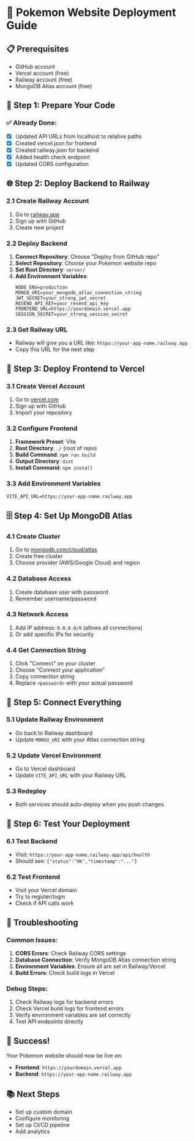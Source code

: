 # 🚀 Pokemon Website Deployment Guide

## 📋 Prerequisites
- GitHub account
- Vercel account (free)
- Railway account (free)
- MongoDB Atlas account (free)

## 🔧 Step 1: Prepare Your Code

### ✅ Already Done:
- [x] Updated API URLs from localhost to relative paths
- [x] Created vercel.json for frontend
- [x] Created railway.json for backend
- [x] Added health check endpoint
- [x] Updated CORS configuration

## 🌐 Step 2: Deploy Backend to Railway

### 2.1 Create Railway Account
1. Go to [railway.app](https://railway.app)
2. Sign up with GitHub
3. Create new project

### 2.2 Deploy Backend
1. **Connect Repository**: Choose "Deploy from GitHub repo"
2. **Select Repository**: Choose your Pokemon website repo
3. **Set Root Directory**: `server/`
4. **Add Environment Variables**:
   ```
   NODE_ENV=production
   MONGO_URI=your_mongodb_atlas_connection_string
   JWT_SECRET=your_strong_jwt_secret
   RESEND_API_KEY=your_resend_api_key
   FRONTEND_URL=https://yourdomain.vercel.app
   SESSION_SECRET=your_strong_session_secret
   ```

### 2.3 Get Railway URL
- Railway will give you a URL like: `https://your-app-name.railway.app`
- Copy this URL for the next step

## 🎨 Step 3: Deploy Frontend to Vercel

### 3.1 Create Vercel Account
1. Go to [vercel.com](https://vercel.com)
2. Sign up with GitHub
3. Import your repository

### 3.2 Configure Frontend
1. **Framework Preset**: Vite
2. **Root Directory**: `./` (root of repo)
3. **Build Command**: `npm run build`
4. **Output Directory**: `dist`
5. **Install Command**: `npm install`

### 3.3 Add Environment Variables
```
VITE_API_URL=https://your-app-name.railway.app
```

## 🗄️ Step 4: Set Up MongoDB Atlas

### 4.1 Create Cluster
1. Go to [mongodb.com/cloud/atlas](https://mongodb.com/cloud/atlas)
2. Create free cluster
3. Choose provider (AWS/Google Cloud) and region

### 4.2 Database Access
1. Create database user with password
2. Remember username/password

### 4.3 Network Access
1. Add IP address: `0.0.0.0/0` (allows all connections)
2. Or add specific IPs for security

### 4.4 Get Connection String
1. Click "Connect" on your cluster
2. Choose "Connect your application"
3. Copy connection string
4. Replace `<password>` with your actual password

## 🔗 Step 5: Connect Everything

### 5.1 Update Railway Environment
- Go back to Railway dashboard
- Update `MONGO_URI` with your Atlas connection string

### 5.2 Update Vercel Environment
- Go to Vercel dashboard
- Update `VITE_API_URL` with your Railway URL

### 5.3 Redeploy
- Both services should auto-deploy when you push changes

## 🧪 Step 6: Test Your Deployment

### 6.1 Test Backend
- Visit: `https://your-app-name.railway.app/api/health`
- Should see: `{"status":"OK","timestamp":"..."}`

### 6.2 Test Frontend
- Visit your Vercel domain
- Try to register/login
- Check if API calls work

## 🚨 Troubleshooting

### Common Issues:
1. **CORS Errors**: Check Railway CORS settings
2. **Database Connection**: Verify MongoDB Atlas connection string
3. **Environment Variables**: Ensure all are set in Railway/Vercel
4. **Build Errors**: Check build logs in Vercel

### Debug Steps:
1. Check Railway logs for backend errors
2. Check Vercel build logs for frontend errors
3. Verify environment variables are set correctly
4. Test API endpoints directly

## 🎉 Success!
Your Pokemon website should now be live on:
- **Frontend**: `https://yourdomain.vercel.app`
- **Backend**: `https://your-app-name.railway.app`

## 📚 Next Steps
- Set up custom domain
- Configure monitoring
- Set up CI/CD pipeline
- Add analytics
